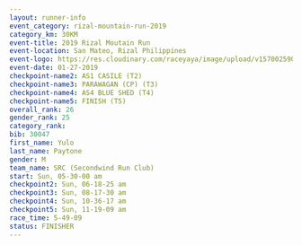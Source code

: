 ```yaml
---
layout: runner-info 
event_category: rizal-mountain-run-2019 
category_km: 30KM 
event-title: 2019 Rizal Moutain Run 
event-location: San Mateo, Rizal Philippines 
event-logo: https://res.cloudinary.com/raceyaya/image/upload/v1570025909/logo/rizal-mountain_gkfete.jpg 
event-date: 01-27-2019 
checkpoint-name2: AS1 CASILE (T2) 
checkpoint-name3: PARAWAGAN (CP) (T3) 
checkpoint-name4: AS4 BLUE SHED (T4) 
checkpoint-name5: FINISH (T5) 
overall_rank: 26
gender_rank: 25
category_rank: 
bib: 30047
first_name: Yulo
last_name: Paytone
gender: M
team_name: SRC (Secondwind Run Club)
start: Sun, 05-30-00 am
checkpoint2: Sun, 06-18-25 am
checkpoint3: Sun, 08-17-30 am
checkpoint4: Sun, 10-36-17 am
checkpoint5: Sun, 11-19-09 am
race_time: 5-49-09
status: FINISHER
---
```

